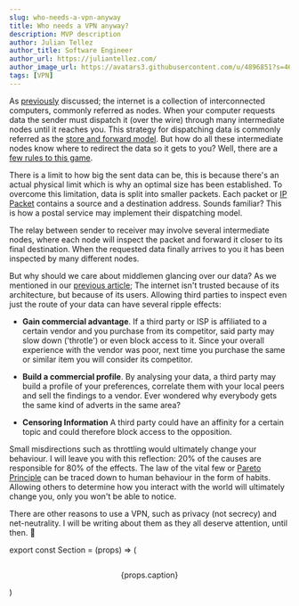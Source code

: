 ```yaml
---
slug: who-needs-a-vpn-anyway
title: Who needs a VPN anyway?
description: MVP description
author: Julian Tellez
author_title: Software Engineer
author_url: https://juliantellez.com/
author_image_url: https://avatars3.githubusercontent.com/u/4896851?s=460&u=dbdb682f65762bc117c0b6b330a6942798d80205&v=4
tags: [VPN]
---
```


As [previously](https://blog.freemiumpn.com/posts/what-is-a-vpn) discussed; the internet
is a collection of interconnected computers, commonly referred as nodes.
When your computer requests data the sender must dispatch it (over the wire) through many
intermediate nodes until it reaches you. This strategy for dispatching data is commonly referred as the [store and forward model](https://en.wikipedia.org/wiki/Store_and_forward). But how do all these intermediate nodes know where to redirect the data so it gets to you?
Well, there are a [few rules to this game](https://en.wikipedia.org/wiki/Internet_Protocol).

<Section
    img={{
        src: "https://user-images.githubusercontent.com/4896851/113768422-be703a00-9717-11eb-9e0a-8c36a6d8d607.gif",
        alt: "Store and forward model"
    }}
    width="500"
    caption="From wikipedia.com"
/>


There is a limit to how big the sent data can be, this is because there's an actual physical limit
which is why an optimal size has been established. To overcome this limitation, data is split into
smaller packets. Each packet or [IP Packet](https://en.wikipedia.org/wiki/IP_packet) contains a source
and a destination address. Sounds familiar? This is how a postal service may implement their dispatching model.

The relay between sender to receiver may involve several intermediate nodes,
where each node will inspect the packet and forward it closer to its final destination. When the requested data
finally arrives to you it has been inspected by many different nodes.

But why should we care about middlemen glancing over our data? As we mentioned in our [previous article](https://blog.freemiumpn.com/posts/what-is-a-vpn);
The internet isn't trusted because of its architecture, but because of its users.
Allowing third parties to inspect even just the route of your data can have several ripple effects:

- **Gain commercial advantage**. If a third party or ISP is affiliated to a certain vendor and you purchase from
  its competitor, said party may slow down ('throtle') or even block access to it.
  Since your overall experience with the vendor was poor, next time you purchase the same or similar item you will consider its competitor.

- **Build a commercial profile**. By analysing your data, a third party may build a profile of your preferences,
  correlate them with your local peers and sell the findings to a vendor.
  Ever wondered why everybody gets the same kind of adverts in the same area?

- **Censoring Information** A third party could have an affinity for a certain topic and could therefore
  block access to the opposition.

Small misdirections such as throttling would ultimately change your behaviour.
I will leave you with this reflection: 20% of the causes are responsible for 80% of the effects.
The law of the vital few or [Pareto Principle](https://en.wikipedia.org/wiki/Pareto_principle) can be traced down
to human behaviour in the form of habits. Allowing others to determine how you interact with the world
will ultimately change you, only you won't be able to notice.

There are other reasons to use a VPN, such as privacy (not secrecy) and net-neutrality.
I will be writing about them as they all deserve attention, until then. 👋

export const Section = (props) => (
<section align="center">
  <img
    width={props.width}
    {...props.img}
    />
  <p align="center" style={
      {
          fontSize: "10px",
          color: "gray"
      }
  }>
    {props.caption}
  </p>
</section>
)
